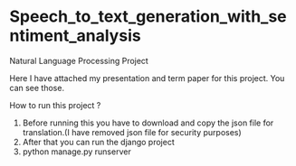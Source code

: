 # Speech_to_text_generation_with_sentiment_analysis
Natural Language Processing Project

Here I have attached my presentation and term paper for this project. You can see those.

How to run this project ?
1. Before running this you have to download and copy the json file for translation.(I have removed json file for security purposes)
2. After that you can run the django project 
3. python manage.py runserver
